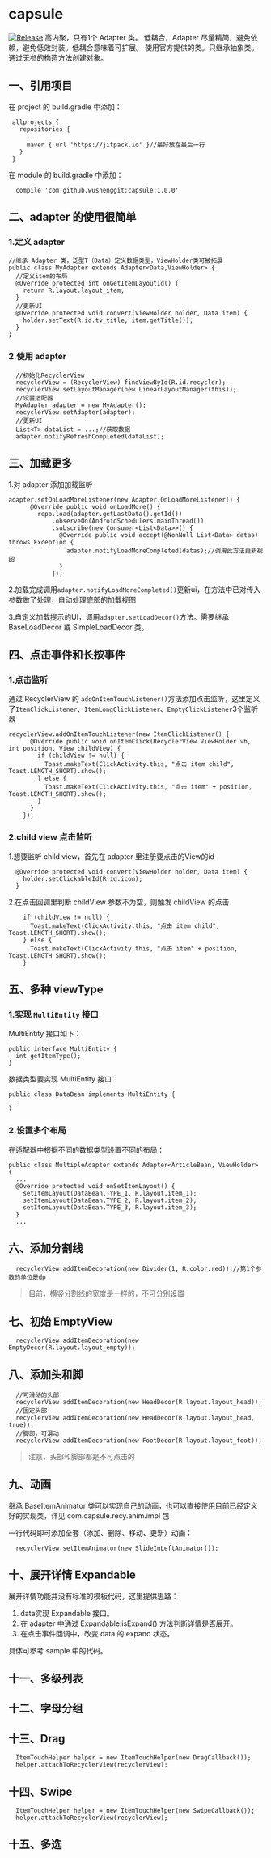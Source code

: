# capsule 
[![Release](https://jitpack.io/v/wushenggit/capsule.svg)](https://jitpack.io/wushenggit/capsule)
高内聚，只有1个 Adapter 类。
低耦合，Adapter 尽量精简，避免依赖，避免低效封装。低耦合意味着可扩展。
使用官方提供的类。只继承抽象类。
通过无参的构造方法创建对象。

## 一、引用项目
在 project 的 build.gradle 中添加：
```
 allprojects {
   repositories {
     ...
     maven { url 'https://jitpack.io' }//最好放在最后一行
   }
 }
```
在 module 的 build.gradle 中添加：
```
  compile 'com.github.wushenggit:capsule:1.0.0'

```


## 二、adapter 的使用很简单
### 1.定义 adapter
```
//继承 Adapter 类，泛型T（Data）定义数据类型，ViewHolder类可被拓展
public class MyAdapter extends Adapter<Data,ViewHolder> {
  //定义item的布局
  @Override protected int onGetItemLayoutId() {
    return R.layout.layout_item;
  }
  //更新UI
  @Override protected void convert(ViewHolder holder, Data item) {
    holder.setText(R.id.tv_title, item.getTitle());
  }
}
```

### 2.使用 adapter
```
  //初始化RecyclerView
  recyclerView = (RecyclerView) findViewById(R.id.recycler);
  recyclerView.setLayoutManager(new LinearLayoutManager(this));
  //设置适配器
  MyAdapter adapter = new MyAdapter();
  recyclerView.setAdapter(adapter);
  //更新UI
  List<T> dataList = ...;//获取数据
  adapter.notifyRefreshCompleted(dataList);
```


## 三、加载更多
1.对 adapter 添加加载监听
```
adapter.setOnLoadMoreListener(new Adapter.OnLoadMoreListener() {
      @Override public void onLoadMore() {
        repo.load(adapter.getLastData().getId())
            .observeOn(AndroidSchedulers.mainThread())
            .subscribe(new Consumer<List<Data>>() {
              @Override public void accept(@NonNull List<Data> datas) throws Exception {
                adapter.notifyLoadMoreCompleted(datas);//调用此方法更新视图
              }
            });
```

2.加载完成调用`adapter.notifyLoadMoreCompleted()`更新ui，在方法中已对传入参数做了处理，自动处理底部的加载视图

3.自定义加载提示的UI，调用`adapter.setLoadDecor()`方法。需要继承 BaseLoadDecor 或 SimpleLoadDecor 类。

## 四、点击事件和长按事件
### 1.点击监听
通过 RecyclerView 的 `addOnItemTouchListener()`方法添加点击监听，这里定义了`ItemClickListener`、`ItemLongClickListener`、`EmptyClickListener`3个监听器
```
recyclerView.addOnItemTouchListener(new ItemClickListener() {
      @Override public void onItemClick(RecyclerView.ViewHolder vh, int position, View childView) {
        if (childView != null) {
          Toast.makeText(ClickActivity.this, "点击 item child", Toast.LENGTH_SHORT).show();
        } else {
          Toast.makeText(ClickActivity.this, "点击 item" + position, Toast.LENGTH_SHORT).show();
        }
      }
    });
```

### 2.child view 点击监听
1.想要监听 child view，首先在 adapter 里注册要点击的View的id
```
  @Override protected void convert(ViewHolder holder, Data item) {
    holder.setClickableId(R.id.icon);
  }
```
2.在点击回调里判断 childView 参数不为空，则触发 childView 的点击
```
    if (childView != null) {
      Toast.makeText(ClickActivity.this, "点击 item child", Toast.LENGTH_SHORT).show();
    } else {
      Toast.makeText(ClickActivity.this, "点击 item" + position, Toast.LENGTH_SHORT).show();
    }
```


## 五、多种 viewType
### 1.实现 `MultiEntity` 接口

MultiEntity 接口如下：
```
public interface MultiEntity {
  int getItemType();
}
```
数据类型要实现 MultiEntity 接口：
```
public class DataBean implements MultiEntity {
...
}
```
### 2.设置多个布局

在适配器中根据不同的数据类型设置不同的布局：
```
public class MultipleAdapter extends Adapter<ArticleBean, ViewHolder> {
  ...
  @Override protected void onSetItemLayout() {
    setItemLayout(DataBean.TYPE_1, R.layout.item_1);
    setItemLayout(DataBean.TYPE_2, R.layout.item_2);
    setItemLayout(DataBean.TYPE_3, R.layout.item_3);
  }
  ...
```


## 六、添加分割线


```
  recyclerView.addItemDecoration(new Divider(1, R.color.red));//第1个参数的单位是dp
```
> 目前，横竖分割线的宽度是一样的，不可分别设置

## 七、初始 EmptyView

```
  recyclerView.addItemDecoration(new EmptyDecor(R.layout.layout_empty));
```

## 八、添加头和脚

```
  //可滑动的头部
  recyclerView.addItemDecoration(new HeadDecor(R.layout.layout_head));
  //固定头部
  recyclerView.addItemDecoration(new HeadDecor(R.layout.layout_head, true));
  //脚部，可滑动
  recyclerView.addItemDecoration(new FootDecor(R.layout.layout_foot));
```
> 注意，头部和脚部都是不可点击的

## 九、动画
继承 BaseItemAnimator 类可以实现自己的动画，也可以直接使用目前已经定义好的实现类，详见 com.capsule.recy.anim.impl 包

一行代码即可添加全套（添加、删除、移动、更新）动画：
```
  recyclerView.setItemAnimator(new SlideInLeftAnimator());
```


## 十、展开详情 Expandable
展开详情功能并没有标准的模板代码，这里提供思路：

1. data实现 Expandable 接口。
2. 在 adapter 中通过 Expandable.isExpand() 方法判断详情是否展开。
3. 在点击事件回调中，改变 data 的 expand 状态。

具体可参考 sample 中的代码。

## 十一、多级列表


## 十二、字母分组


## 十三、Drag
```
  ItemTouchHelper helper = new ItemTouchHelper(new DragCallback());
  helper.attachToRecyclerView(recyclerView);
```

## 十四、Swipe
```
  ItemTouchHelper helper = new ItemTouchHelper(new SwipeCallback());
  helper.attachToRecyclerView(recyclerView);
```

## 十五、多选



